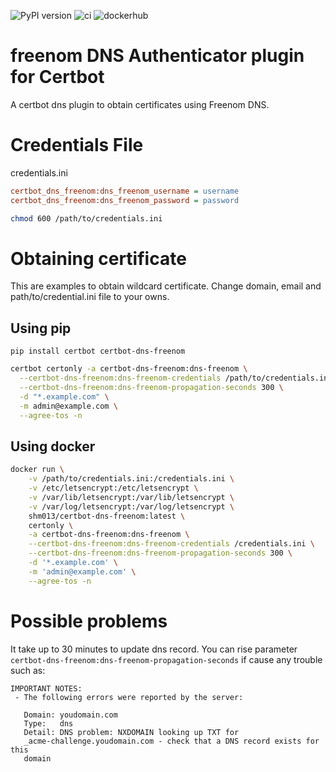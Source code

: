 ![PyPI version](https://badge.fury.io/py/certbot-dns-freenom.svg)
![ci](https://github.com/shm013/certbot-dns-freenom/actions/workflows/ci.yml/badge.svg)
![dockerhub](https://github.com/shm013/certbot-dns-freenom/actions/workflows/dockerhub.yml/badge.svg)

freenom DNS Authenticator plugin for Certbot
==============================================
A certbot dns plugin to obtain certificates using Freenom DNS.

# Credentials File

credentials.ini
```ini
certbot_dns_freenom:dns_freenom_username = username
certbot_dns_freenom:dns_freenom_password = password
```

```bash
chmod 600 /path/to/credentials.ini
```

# Obtaining certificate

This are examples to obtain wildcard certificate.
Change domain, email and path/to/credential.ini file to your owns.

## Using pip

```
pip install certbot certbot-dns-freenom
```

```bash
certbot certonly -a certbot-dns-freenom:dns-freenom \
  --certbot-dns-freenom:dns-freenom-credentials /path/to/credentials.ini \
  --certbot-dns-freenom:dns-freenom-propagation-seconds 300 \
  -d "*.example.com" \
  -m admin@example.com \
  --agree-tos -n
```

## Using docker

```bash
docker run \
    -v /path/to/credentials.ini:/credentials.ini \
    -v /etc/letsencrypt:/etc/letsencrypt \
    -v /var/lib/letsencrypt:/var/lib/letsencrypt \
    -v /var/log/letsencrypt:/var/log/letsencrypt \
    shm013/certbot-dns-freenom:latest \
    certonly \
    -a certbot-dns-freenom:dns-freenom \
    --certbot-dns-freenom:dns-freenom-credentials /credentials.ini \
    --certbot-dns-freenom:dns-freenom-propagation-seconds 300 \
    -d '*.example.com' \
    -m 'admin@example.com' \
    --agree-tos -n
```

# Possible problems

It take up to 30 minutes to update dns record.
You can rise parameter `certbot-dns-freenom:dns-freenom-propagation-seconds` if cause any trouble such as:

```
IMPORTANT NOTES:
 - The following errors were reported by the server:

   Domain: youdomain.com
   Type:   dns
   Detail: DNS problem: NXDOMAIN looking up TXT for
   _acme-challenge.youdomain.com - check that a DNS record exists for this
   domain
```
